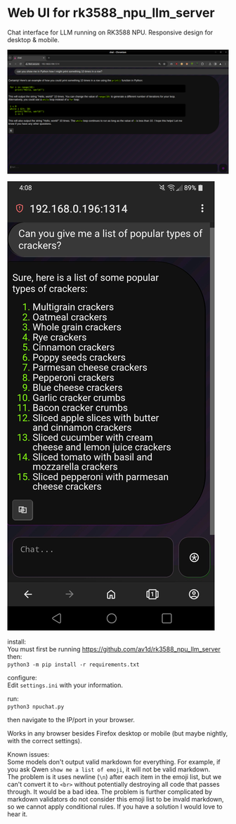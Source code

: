# Web UI for rk3588_npu_llm_server  

Chat interface for LLM running on RK3588 NPU. Responsive design for desktop & mobile.  


  
![Screenshot 01](https://github.com/av1d/NPU-Chat/blob/main/screenshots/desktop.png)  


![Screenshot 02](https://github.com/av1d/NPU-Chat/blob/main/screenshots/mobile.jpg)

install:  
You must first be running https://github.com/av1d/rk3588_npu_llm_server  
then:  
`python3 -m pip install -r requirements.txt`  

configure:  
Edit `settings.ini` with your information.  

run:  
`python3 npuchat.py`  

then navigate to the IP/port in your browser.  

Works in any browser besides Firefox desktop or mobile (but maybe nightly, with the correct settings).  

Known issues:  
Some models don't output valid markdown for everything. For example, if you ask Qwen `show me a list of emoji`, it will not be valid markdown.  
The problem is it uses newline (`\n`) after each item in the emoji list, but we can't convert it to `<br>` without potentially destroying all code that passes through. It would be a bad idea. The problem is further complicated by markdown validators do not consider this emoji list to be invald markdown, so we cannot apply conditional rules. If you have a solution I would love to hear it.

